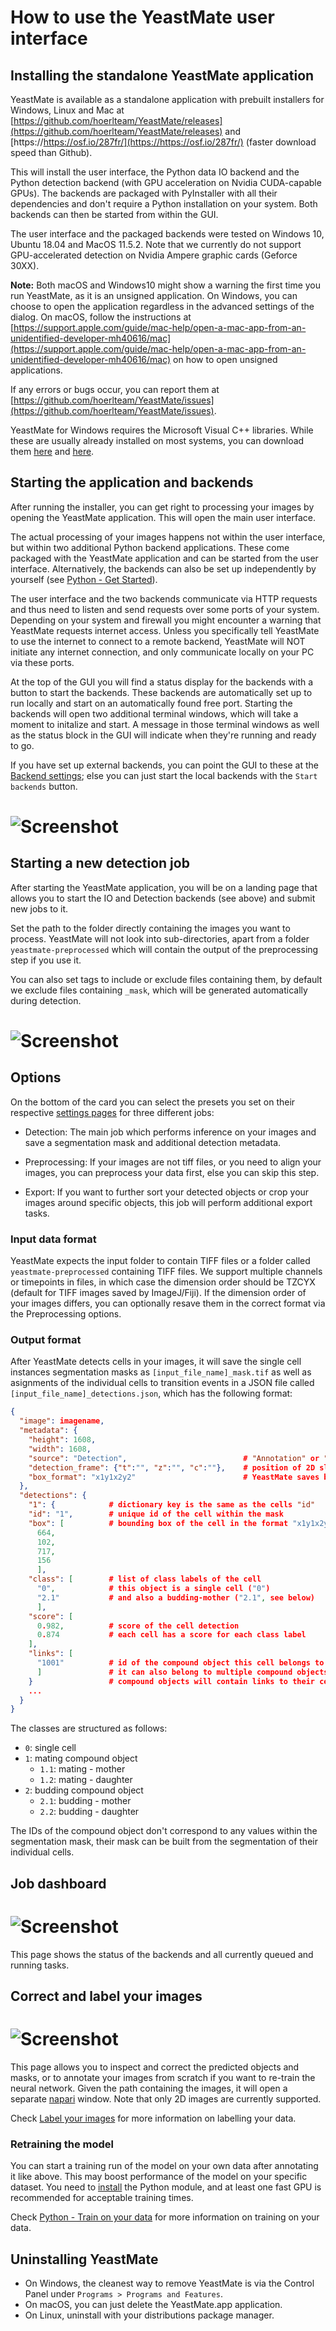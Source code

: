 # How to use the YeastMate user interface

## Installing the standalone YeastMate application

YeastMate is available as a standalone application with prebuilt installers for Windows, Linux and Mac at [https://github.com/hoerlteam/YeastMate/releases](https://github.com/hoerlteam/YeastMate/releases) and [https://https://osf.io/287fr/](https://https://osf.io/287fr/) (faster download speed than Github). 

This will install the user interface, the Python data IO backend and the Python detection backend (with GPU acceleration on Nvidia CUDA-capable GPUs). The backends are packaged with PyInstaller with all their dependencies and don't require a Python installation on your system. Both backends can then be started from within the GUI.

The user interface and the packaged backends were tested on Windows 10, Ubuntu 18.04 and MacOS 11.5.2. Note that we currently do not support GPU-accelerated detection on Nvidia Ampere graphic cards (Geforce 30XX).

**Note:** Both macOS and Windows10 might show a warning the first time you run YeastMate, as it is an unsigned application. On Windows, you can choose to open the application regardless in the advanced settings of the dialog. On macOS, follow the instructions at [https://support.apple.com/guide/mac-help/open-a-mac-app-from-an-unidentified-developer-mh40616/mac](https://support.apple.com/guide/mac-help/open-a-mac-app-from-an-unidentified-developer-mh40616/mac) on how to open unsigned applications.

If any errors or bugs occur, you can report them at [https://github.com/hoerlteam/YeastMate/issues](https://github.com/hoerlteam/YeastMate/issues). 

YeastMate for Windows requires the Microsoft Visual C++ libraries. While these are usually already installed on most systems, you can download them [here](https://www.microsoft.com/en-US/download/details.aspx?id=26368) and [here](https://aka.ms/vs/16/release/vc_redist.x64.exe).

## Starting the application and backends

After running the installer, you can get right to processing your images by opening the YeastMate application. This will open the main user interface.

The actual processing of your images happens not within the user interface, but within two additional Python backend applications. These come packaged with the YeastMate application and can be started from the user interface. Alternatively, the backends can also be set up independently by yourself (see [Python - Get Started](./python.md)).

The user interface and the two backends communicate via HTTP requests and thus need to listen and send requests over some ports of your system. Depending on your system and firewall you might encounter a warning that YeastMate requests internet access. Unless you specifically tell YeastMate to use the internet to connect to a remote backend, YeastMate will NOT initiate any internet connection, and only communicate locally on your PC via these ports.

At the top of the GUI you will find a status display for the backends with a button to start the backends. These backends are automatically set up to run locally and start on an automatically found free port. Starting the backends will open two additional terminal windows, which will take a moment to initalize and start. A message in those terminal windows as well as the status block in the GUI will indicate when they're running and ready to go.

If you have set up external backends, you can point the GUI to these at the [Backend settings](./settings.md); else you can just start the local backends with the ```Start backends``` button. 

# ![Screenshot](imgs/terminals.png)

## Starting a new detection job

After starting the YeastMate application, you will be on a landing page that allows you to start the IO and Detection backends (see above) and submit new jobs to it.

Set the path to the folder directly containing the images you want to process. YeastMate will not look into sub-directories, apart from a folder ```yeastmate-preprocessed``` which will contain the output of the preprocessing step if you use it.

You can also set tags to include or exclude files containing them, by default we exclude files containing ```_mask```, which will be generated automatically during detection.

# ![Screenshot](imgs/newjob.png)

## Options

On the bottom of the card you can select the presets you set on their respective [settings pages](./settings.md) for three different jobs: 

* Detection: The main job which performs inference on your images and save a segmentation mask and additional detection metadata.

* Preprocessing: If your images are not tiff files, or you need to align your images, you can preprocess your data first, else you can skip this step.

* Export: If you want to further sort your detected objects or crop your images around specific objects, this job will perform additional export tasks.

### Input data format

YeastMate expects the input folder to contain TIFF files or a folder called ```yeastmate-preprocessed``` containing TIFF files. We support multiple channels or timepoints in files, in which case the dimension order should be TZCYX (default for TIFF images saved by ImageJ/Fiji). If the dimension order of your images differs, you can optionally resave them in the correct format via the Preprocessing options.

### Output format

After YeastMate detects cells in your images, it will save the single cell instances segmentation masks as ```[input_file_name]_mask.tif``` as well as asignments of the individual cells to transition events in a JSON file called ```[input_file_name]_detections.json```, which has the following format:

```json
{
  "image": imagename, 
  "metadata": {
    "height": 1608,
    "width": 1608,
    "source": "Detection",                          # "Annotation" or "Detection"
    "detection_frame": {"t":"", "z":"", "c":""},    # position of 2D slice in image stacks
    "box_format": "x1y1x2y2"                        # YeastMate saves boxes in this format
  },
  "detections": {
    "1": {            # dictionary key is the same as the cells "id"
    "id": "1",        # unique id of the cell within the mask
    "box": [          # bounding box of the cell in the format "x1y1x2y2"
      664,
      102,
      717,
      156
      ],
    "class": [        # list of class labels of the cell
      "0",            # this object is a single cell ("0")
      "2.1"           # and also a budding-mother ("2.1", see below)
      ],
    "score": [
      0.982,          # score of the cell detection
      0.874           # each cell has a score for each class label
    ],
    "links": [
      "1001"          # id of the compound object this cell belongs to
      ]               # it can also belong to multiple compound objects
    }                 # compound objects will contain links to their cells
    ...
  }
}
```

The classes are structured as follows:

  * ```0```: single cell
  * ```1```: mating compound object
    * ```1.1```: mating - mother
    * ```1.2```: mating - daughter
  * ```2```: budding compound object
    * ```2.1```: budding - mother
    * ```2.2```: budding - daughter

The IDs of the compound object don't correspond to any values within the segmentation mask, their mask can be built from the segmentation of their individual cells.

## Job dashboard

# ![Screenshot](imgs/dashboard.png)

This page shows the status of the backends and all currently queued and running tasks.

## Correct and label your images

# ![Screenshot](imgs/annotate.png)

This page allows you to inspect and correct the predicted objects and masks, or to annotate your images from scratch if you want to re-train the neural network. Given the path containing the images, it will open a separate [napari](https://napari.org) window. Note that only 2D images are currently supported.

Check [Label your images](./label.md) for more information on labelling your data.

### Retraining the model

You can start a training run of the model on your own data after annotating it like above. This may boost performance of the model on your specific dataset. You need to [install](./python.md) the Python module, and at least one fast GPU is recommended for acceptable training times.

Check [Python - Train on your data](./train.md) for more information on training on your data.

## Uninstalling YeastMate

* On Windows, the cleanest way to remove YeastMate is via the Control Panel under ```Programs > Programs and Features```.
* On macOS, you can just delete the YeastMate.app application.
* On Linux, uninstall with your distributions package manager.

